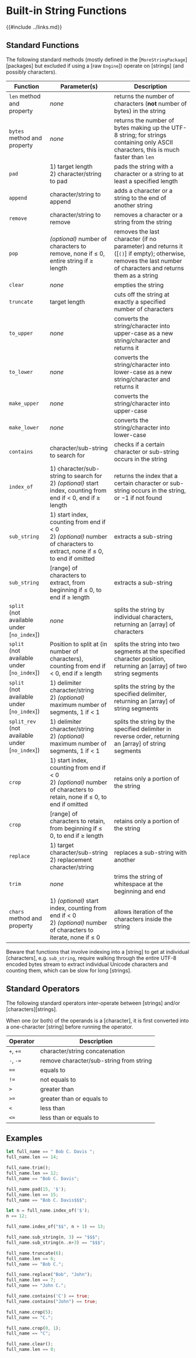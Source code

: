 Built-in String Functions
=========================

{{#include ../links.md}}


Standard Functions
------------------

The following standard methods (mostly defined in the [`MoreStringPackage`][packages] but excluded if
using a [raw `Engine`]) operate on [strings] (and possibly characters).

| Function                                           | Parameter(s)                                                                                                                 | Description                                                                                                                                                  |
| -------------------------------------------------- | ---------------------------------------------------------------------------------------------------------------------------- | ------------------------------------------------------------------------------------------------------------------------------------------------------------ |
| `len` method and property                          | _none_                                                                                                                       | returns the number of characters (**not** number of bytes) in the string                                                                                     |
| `bytes` method and property                        | _none_                                                                                                                       | returns the number of bytes making up the UTF-8 string; for strings containing only ASCII characters, this is much faster than `len`                         |
| `pad`                                              | 1) target length<br/>2) character/string to pad                                                                              | pads the string with a character or a string to at least a specified length                                                                                  |
| `append`                                           | character/string to append                                                                                                   | adds a character or a string to the end of another string                                                                                                    |
| `remove`                                           | character/string to remove                                                                                                   | removes a character or a string from the string                                                                                                              |
| `pop`                                              | _(optional)_ number of characters to remove, none if ≤ 0, entire string if ≥ length                                          | removes the last character (if no parameter) and returns it ([`()`] if empty); otherwise, removes the last number of characters and returns them as a string |
| `clear`                                            | _none_                                                                                                                       | empties the string                                                                                                                                           |
| `truncate`                                         | target length                                                                                                                | cuts off the string at exactly a specified number of characters                                                                                              |
| `to_upper`                                         | _none_                                                                                                                       | converts the string/character into upper-case as a new string/character and returns it                                                                       |
| `to_lower`                                         | _none_                                                                                                                       | converts the string/character into lower-case as a new string/character and returns it                                                                       |
| `make_upper`                                       | _none_                                                                                                                       | converts the string/character into upper-case                                                                                                                |
| `make_lower`                                       | _none_                                                                                                                       | converts the string/character into lower-case                                                                                                                |
| `contains`                                         | character/sub-string to search for                                                                                           | checks if a certain character or sub-string occurs in the string                                                                                             |
| `index_of`                                         | 1) character/sub-string to search for<br/>2) _(optional)_ start index, counting from end if < 0, end if ≥ length             | returns the index that a certain character or sub-string occurs in the string, or &minus;1 if not found                                                      |
| `sub_string`                                       | 1) start index, counting from end if < 0<br/>2) _(optional)_ number of characters to extract, none if ≤ 0, to end if omitted | extracts a sub-string                                                                                                                                        |
| `sub_string`                                       | [range] of characters to extract, from beginning if ≤ 0, to end if ≥ length                                                  | extracts a sub-string                                                                                                                                        |
| `split`<br/>(not available under [`no_index`])     | _none_                                                                                                                       | splits the string by individual characters, returning an [array] of characters                                                                               |
| `split`<br/>(not available under [`no_index`])     | Position to split at (in number of characters), counting from end if < 0, end if ≥ length                                    | splits the string into two segments at the specified character position, returning an [array] of two string segments                                         |
| `split`<br/>(not available under [`no_index`])     | 1) delimiter character/string<br/>2) _(optional)_ maximum number of segments, 1 if < 1                                       | splits the string by the specified delimiter, returning an [array] of string segments                                                                        |
| `split_rev`<br/>(not available under [`no_index`]) | 1) delimiter character/string<br/>2) _(optional)_ maximum number of segments, 1 if < 1                                       | splits the string by the specified delimiter in reverse order, returning an [array] of string segments                                                       |
| `crop`                                             | 1) start index, counting from end if < 0<br/>2) _(optional)_ number of characters to retain, none if ≤ 0, to end if omitted  | retains only a portion of the string                                                                                                                         |
| `crop`                                             | [range] of characters to retain, from beginning if ≤ 0, to end if ≥ length                                                   | retains only a portion of the string                                                                                                                         |
| `replace`                                          | 1) target character/sub-string<br/>2) replacement character/string                                                           | replaces a sub-string with another                                                                                                                           |
| `trim`                                             | _none_                                                                                                                       | trims the string of whitespace at the beginning and end                                                                                                      |
| `chars` method and property                        | 1) _(optional)_ start index, counting from end if < 0<br/>2) _(optional)_ number of characters to iterate, none if ≤ 0       | allows iteration of the characters inside the string                                                                                                         |

Beware that functions that involve indexing into a [string] to get at individual [characters],
e.g. `sub_string`, require walking through the entire UTF-8 encoded bytes stream to extract
individual Unicode characters and counting them, which can be slow for long [strings].


Standard Operators
------------------

The following standard operators inter-operate between [strings] and/or [characters][strings].

When one (or both) of the operands is a [character], it is first converted into a one-character
[string] before running the operator.

| Operator  | Description                             |
| --------- | --------------------------------------- |
| `+`, `+=` | character/string concatenation          |
| `-`, `-=` | remove character/sub-string from string |
| `==`      | equals to                               |
| `!=`      | not equals to                           |
| `>`       | greater than                            |
| `>=`      | greater than or equals to               |
| `<`       | less than                               |
| `<=`      | less than or equals to                  |


Examples
--------

```rust no_run
let full_name == " Bob C. Davis ";
full_name.len == 14;

full_name.trim();
full_name.len == 12;
full_name == "Bob C. Davis";

full_name.pad(15, '$');
full_name.len == 15;
full_name == "Bob C. Davis$$$";

let n = full_name.index_of('$');
n == 12;

full_name.index_of("$$", n + 1) == 13;

full_name.sub_string(n, 3) == "$$$";
full_name.sub_string(n..n+3) == "$$$";

full_name.truncate(6);
full_name.len == 6;
full_name == "Bob C.";

full_name.replace("Bob", "John");
full_name.len == 7;
full_name == "John C.";

full_name.contains('C') == true;
full_name.contains("John") == true;

full_name.crop(5);
full_name == "C.";

full_name.crop(0, 1);
full_name == "C";

full_name.clear();
full_name.len == 0;
```
